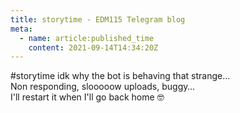 ```yaml
---
title: storytime - EDM115 Telegram blog
meta:
  - name: article:published_time
    content: 2021-09-14T14:34:20Z
---
```


#storytime idk why the bot is behaving that strange…  
Non responding, slooooow uploads, buggy…  
I'll restart it when I'll go back home :nerd_face:
